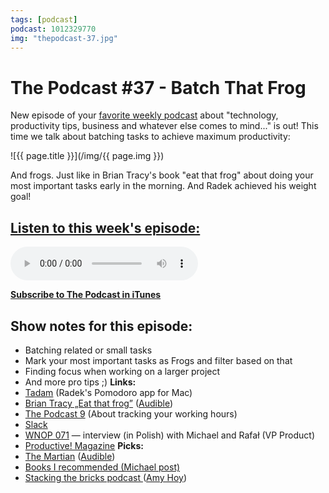 ```yaml
---
tags: [podcast]
podcast: 1012329770
img: "thepodcast-37.jpg"
---
```


# The Podcast #37 - Batch That Frog

New episode of your [favorite weekly podcast][p] about "technology, productivity tips, business and whatever else comes to mind..." is out! This time we talk about batching tasks to achieve maximum productivity:

<!--More-->

![{{ page.title }}](/img/{{ page.img }})

And frogs. Just like in Brian Tracy's book "eat that frog" about doing your most important tasks early in the morning. And Radek achieved his weight goal!

## [Listen to this week's episode:][e]

<audio controls>
<source src="https://files.nozbe.com/podcast/037.mp3" type="audio/mpeg">
</audio>

**[Subscribe to The Podcast in iTunes][i]**

## Show notes for this episode:

  * Batching related or small tasks
  * Mark your most important tasks as Frogs and filter based on that
  * Finding focus when working on a larger project
  * And more pro tips ;)
**Links:**
  * [Tadam](http://tadamapp.com/) (Radek's Pomodoro app for Mac)
  * [Brian Tracy „Eat that frog”](http://www.amazon.com/Eat-That-Frog-Great-Procrastinating/dp/1576754227/) ([Audible](http://www.audible.com/pd/Business/Eat-That-Frog-Audiobook/B002V02HTE/))
  * [The Podcast 9](http://thepodcast.fm/episodes/9) (About tracking your working hours)
  * [Slack](https://slack.com/)
  * [WNOP 071](http://jakoszczedzacpieniadze.pl/no-office-praca-zdalna-w-firmie-bez-biur) — interview (in Polish) with Michael and Rafał (VP Product)
  * [Productive! Magazine](http://productivemag.com/)
**Picks:**
  * [The Martian](http://www.amazon.com/Martian-Andy-Weir/dp/0553418025/) ([Audible](http://www.audible.com/pd/Sci-Fi-Fantasy/The-Martian-Audiobook/B00B5HZGUG))
  * [Books I recommended (Michael post)](https://sliwinski.com/2016books/)
  * [Stacking the bricks podcast ](https://stackingbricks.simplecast.fm/16)([Amy Hoy](https://unicornfree.com/))

[e]: http://thepodcast.fm/episodes/37
[p]: https://michael.gratis/thepodcastfm
[n]: https://nozbe.com/?a=mike
[r]: https://michael.gratis/radex
[i]: https://michael.gratis/thepodcast